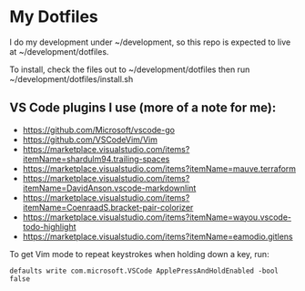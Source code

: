 # My Dotfiles

I do my development under ~/development, so this repo is expected to live at
~/development/dotfiles.

To install, check the files out to ~/development/dotfiles then run
~/development/dotfiles/install.sh

## VS Code plugins I use (more of a note for me):

* https://github.com/Microsoft/vscode-go
* https://github.com/VSCodeVim/Vim
* https://marketplace.visualstudio.com/items?itemName=shardulm94.trailing-spaces
* https://marketplace.visualstudio.com/items?itemName=mauve.terraform
* https://marketplace.visualstudio.com/items?itemName=DavidAnson.vscode-markdownlint
* https://marketplace.visualstudio.com/items?itemName=CoenraadS.bracket-pair-colorizer
* https://marketplace.visualstudio.com/items?itemName=wayou.vscode-todo-highlight
* https://marketplace.visualstudio.com/items?itemName=eamodio.gitlens

To get Vim mode to repeat keystrokes when holding down a key, run:

```none
defaults write com.microsoft.VSCode ApplePressAndHoldEnabled -bool false
```
